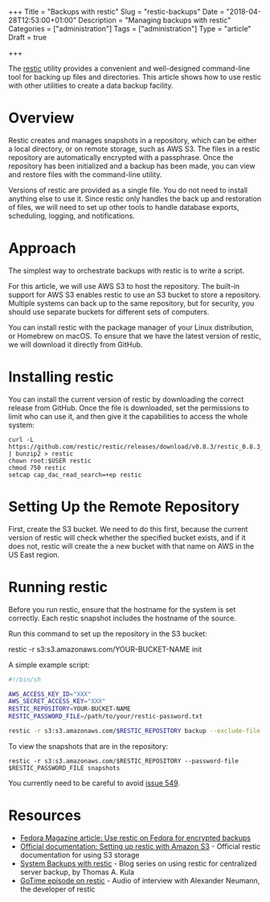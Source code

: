 +++
Title = "Backups with restic"
Slug = "restic-backups"
Date = "2018-04-28T12:53:00+01:00"
Description = "Managing backups with restic"
Categories = ["administration"]
Tags = ["administration"]
Type = "article"
Draft = true

+++

The [restic](https://restic.net/) utility provides a convenient and well-designed command-line tool for backing up files and directories. This article shows how to use restic with other utilities to create a data backup facility.

<!--more-->

# Overview

Restic creates and manages snapshots in a repository, which can be either a local directory, or on remote storage, such as AWS S3. The files in a restic repository are automatically encrypted with a passphrase. Once the repository has been initialized and a backup has been made, you can view and restore files with the command-line utility.

Versions of restic are provided as a single file. You do not need to install anything else to use it. Since restic only handles the back up and restoration of files, we will need to set up other tools to handle database exports, scheduling, logging, and notifications.

# Approach

The simplest way to orchestrate backups with restic is to write a script.

For this article, we will use AWS S3 to host the repository. The built-in support for AWS S3 enables restic to use an S3 bucket to store a repository. Multiple systems can back up to the same repository, but for security, you should use separate buckets for different sets of computers.

You can install restic with the package manager of your Linux distribution, or Homebrew on macOS. To ensure that we have the latest version of restic, we will download it directly from GitHub.

# Installing restic

You can install the current version of restic by downloading the correct release from GitHub. Once the file is downloaded, set the permissions to limit who can use it, and then give it the capabilities to access the whole system:

    curl -L https://github.com/restic/restic/releases/download/v0.8.3/restic_0.8.3_linux_amd64.bz2 | bunzip2 > restic
    chown root:$USER restic
    chmod 750 restic
    setcap cap_dac_read_search=+ep restic

# Setting Up the Remote Repository

First, create the S3 bucket. We need to do this first, because the current version of restic will check whether the specified bucket exists, and if it does not, restic will create the a new bucket with that name on AWS in the US East region.

# Running restic

Before you run restic, ensure that the hostname for the system is set correctly. Each restic snapshot includes the hostname of the source.

Run this command to set up the repository in the S3 bucket:

restic -r s3:s3.amazonaws.com/YOUR-BUCKET-NAME init

A simple example script:

~~~bash
#!/bin/sh

AWS_ACCESS_KEY_ID="XXX"
AWS_SECRET_ACCESS_KEY="XXX"
RESTIC_REPOSITORY=YOUR-BUCKET-NAME
RESTIC_PASSWORD_FILE=/path/to/your/restic-password.txt

restic -r s3:s3.amazonaws.com/$RESTIC_REPOSITORY backup --exclude-file restic-exclusions.txt --password-file $RESTIC_PASSWORD_FILE --tag test1 /
~~~

To view the snapshots that are in the repository:

    restic -r s3:s3.amazonaws.com/$RESTIC_REPOSITORY --password-file $RESTIC_PASSWORD_FILE snapshots

You currently need to be careful to avoid [issue 549](https://github.com/restic/restic/issues/549).

# Resources

* [Fedora Magazine article: Use restic on Fedora for encrypted backups](https://fedoramagazine.org/use-restic-encrypted-backups/)
* [Official documentation: Setting up restic with Amazon S3](https://restic.readthedocs.io/en/stable/080_examples.html#setting-up-restic-with-amazon-s3) - Official restic documentation for using S3 storage
* [System Backups with restic](https://kula.tproa.net/lnt/computers/backups/restic-systems-backups/) - Blog series on using restic for centralized server backup, by Thomas A. Kula
* [GoTime episode on restic](https://changelog.com/gotime/48) - Audio of interview with Alexander Neumann, the developer of restic
